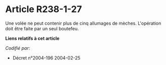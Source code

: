 # Article R238-1-27

Une volée ne peut contenir plus de cinq allumages de mèches. L'opération doit être faite par un seul boutefeu.

**Liens relatifs à cet article**

_Codifié par_:

  - Décret n°2004-196 2004-02-25
